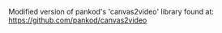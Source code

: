 Modified version of pankod's 'canvas2video' library found at: https://github.com/pankod/canvas2video
